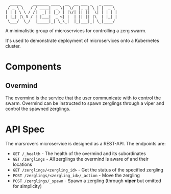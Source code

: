 ```
  _____     _______ ____  __  __ ___ _   _ ____
 / _ \ \   / / ____|  _ \|  \/  |_ _| \ | |  _ \
| | | \ \ / /|  _| | |_) | |\/| || ||  \| | | | |
| |_| |\ V / | |___|  _ <| |  | || || |\  | |_| |
 \___/  \_/  |_____|_| \_\_|  |_|___|_| \_|____/
```

A minimalistic group of microservices for controlling a zerg swarm.

It's used to demonstrate deployment of microservices onto a Kubernetes cluster.

Components
==========

Overmind
--------
The overmind is the service that the user communicate with to control the swarm. Overmind can be instructed to spawn zerglings through a viper and control the spawned zerglings.

API Spec
========

The marsrovers microservice is designed as a REST-API. The endpoints are:

* `GET /_health` - The health of the overmind and its subordinates
* `GET /zerglings` - All zerglings the overmind is aware of and their locations
* `GET /zerglings/<zergling_id>` - Get the status of the specified zergling
* `POST /zerglings/<zergling_id>/_action` - Move the zergling
* `POST /zerglings/_spawn` - Spawn a zergling (through **viper** but omitted for simplicity)
